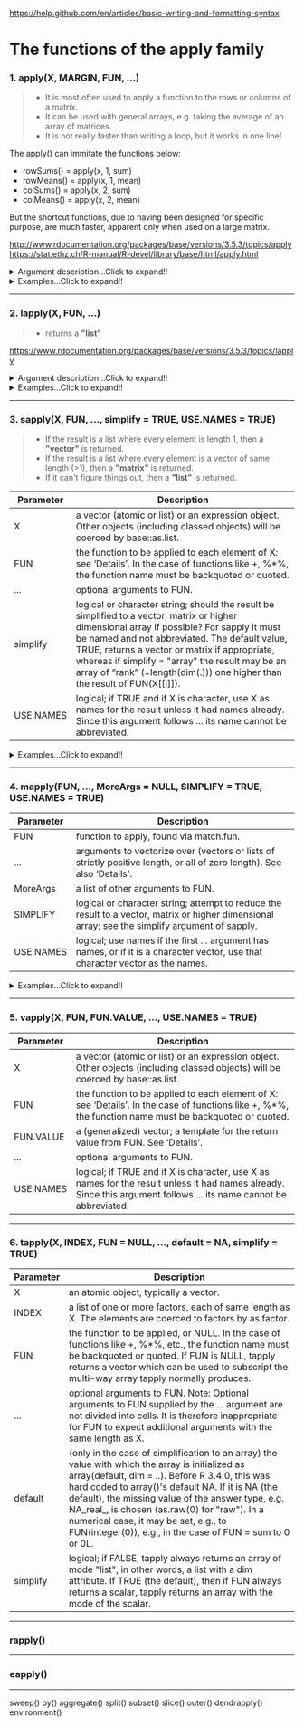 https://help.github.com/en/articles/basic-writing-and-formatting-syntax
# The functions of the apply family

### 1. apply(X, MARGIN, FUN, ...)
>- It is most often used to apply a function to the rows or columns of a matrix.
>- It can be used with general arrays, e.g. taking the average of an array of matrices.
>- It is not really faster than writing a loop, but it works in one line!

The apply() can immitate the functions below:<br/>
- rowSums() = apply(x, 1, sum)<br/>
- rowMeans() = apply(x, 1, mean)<br/>
- colSums() = apply(x, 2, sum)<br/>
- colMeans() = apply(x, 2, mean)

But the shortcut functions, due to having been designed for specific purpose, are much faster, apparent only when used on a large matrix.

http://www.rdocumentation.org/packages/base/versions/3.5.3/topics/apply<br/>
https://stat.ethz.ch/R-manual/R-devel/library/base/html/apply.html
<details>
  <summary>Argument description...Click to expand!!</summary>
  
|Argument|Description|
|---|---|
|X|an array, including a matrix.|
|MARGIN|a vector giving the subscripts which the function will be applied over. E.g., for a matrix 1 indicates rows, 2 indicates columns, c(1, 2) indicates rows and columns. Where X has named dimnames, it can be a character vector selecting dimension names.|
|FUN|the function to be applied: see ‘Details’. In the case of functions like +, %*%, etc., the function name must be backquoted or quoted.|
|...|optional arguments to FUN.|
</details>

<details>
  <summary>Examples...Click to expand!!</summary>

    > set.seed(18949)
    > x <- matrix(rnorm(200),20,10)
    > apply(x, 1, quantile, probs=c(0.25, 0.75))
              [,1]       [,2]       [,3]      [,4]
    25% -0.9914692 -0.1908423 -0.4300005 -1.255110
    75%  0.7904808  0.5512175  0.5697090  0.244837
              [,5]       [,6]       [,7]       [,8]
    25% -0.5256669 -0.4636574 -1.3609265 -0.7012947
    75%  0.4640788  0.3641334  0.1896196  0.8205340
              [,9]      [,10]      [,11]      [,12]
    25% -0.8150329 -0.344708  -0.5216225  0.2128561
    75%  0.7361397  0.813752   0.6109588  0.6443443
             [,13]      [,14]      [,15]      [,16]
    25% -0.77378447 0.2209238 -1.1365713 -0.7600171
    75%  0.08931413 0.7466569 -0.1099666  0.5997105
             [,17]      [,18]      [,19]      [,20]
    25% -0.1963744 -0.4609184 -1.1621672 -0.7849068
    75%  1.0905260  1.0427894 -0.3418321  0.3916902
    ###################################################################################################################
    
    > set.seed(18949)
    > a <- array(rnorm(2*5*3), c(2,5,3))
    > a
    , , 1
    
               [,1]       [,2]        [,3]       [,4]       [,5]
    [1,] -2.0702028 -1.4553385  0.40501198  0.2917507 -1.1514895
    [2,]  0.6493751 -0.1889221 -0.04674509 -1.5768760  0.1921096
    
    , , 2
    
               [,1]       [,2]       [,3]       [,4]      [,5]
    [1,] -0.3167998 -0.4482162 -1.1936750  0.5656030 0.1047564
    [2,]  0.1792631  0.8629761  0.7418777 -0.4702795 0.3604304
    
    , , 3
    
               [,1]       [,2]       [,3]       [,4]      [,5]
    [1,]  0.7002806 -0.2662845 -0.3091816 -0.2429141 0.7591960
    [2,] -0.6699911 -1.0847956 -0.4682024  0.7537504 0.4481469
    ###################################################################################################################    
    
    # c(1,2) preserves the 1st and 2nd dimensions and collapses the 3rd dimension
    > apply(a, c(1,2), mean)
                [,1]       [,2]        [,3]       [,4]        [,5]
    [1,] -0.56224065 -0.7232797 -0.36594820  0.2048132 -0.09584571
    [2,]  0.05288237 -0.1369139  0.07564341 -0.4311350  0.33356231
    
    > rowMeans(a, dims=2)
                [,1]       [,2]        [,3]       [,4]        [,5]
    [1,] -0.56224065 -0.7232797 -0.36594820  0.2048132 -0.09584571
    [2,]  0.05288237 -0.1369139  0.07564341 -0.4311350  0.33356231
</details>

---






### 2. lapply(X, FUN, ...)
>- returns a **"list"**

https://www.rdocumentation.org/packages/base/versions/3.5.3/topics/lapply
<details>
  <summary>Argument description...Click to expand!!</summary>
  
|Argument|Description|
|---|---|
|X|a vector (atomic or list) or an expression object. Other objects (including classed objects) will be coerced by base::as.list.|
|FUN|the function to be applied to each element of X: see ‘Details’. In the case of functions like +, %*%, the function name must be backquoted or quoted.|
|...|optional arguments to FUN.|
</details>

<details>
  <summary>Examples...Click to expand!!</summary>

    > x <- 1:4
    > lapply(x, runif)
    [[1]]
    [1] 0.2511177
    
    [[2]]
    [1] 0.2150691 0.6094760
    
    [[3]]
    [1] 0.3834446 0.7552710 0.3797362
    
    [[4]]
    [1] 0.7949721 0.9056911 0.9840262 0.5879480
    ###################################################################################################################
    
    > lapply(x, runif, min=100, max=200)
    [[1]]
    [1] 100.9464
    
    [[2]]
    [1] 132.0792 155.9457
    
    [[3]]
    [1] 151.4918 108.9712 168.3251
    
    [[4]]
    [1] 170.9972 180.0232 194.4078 118.6646
    ###################################################################################################################
    
    > # Anonymous function
    > x <- list(a=matrix(1:4,2,2), b=matrix(1:6,3,2))
    > x
    $a
         [,1] [,2]
    [1,]    1    3
    [2,]    2    4
    
    $b
         [,1] [,2]
    [1,]    1    4
    [2,]    2    5
    [3,]    3    6
    ###################################################################################################################
    
    > # Select the first column
    > lapply(x, function(elt) elt[,1])
    $a
    [1] 1 2
    
    $b
    [1] 1 2 3
    ###################################################################################################################
    
    > # Select the 1st row
    > lapply(x, "[", 1,)
    $a
    [1] 1 3
    
    $b
    [1] 1 4
    ###################################################################################################################
    
    > # Select the 2nd column
    > lapply(x, "[", ,2)
    $a
    [1] 3 4
    
    $b
    [1] 4 5 6
    ###################################################################################################################
    
    # Advanced examples
    > x <- list(a = 1:10, beta = exp(-3:3), logic = c(TRUE,FALSE,FALSE,TRUE))
    > lapply(x, runif)
    $a
     [1] 0.32122467 0.06019516 0.04345645 0.05505382 0.62554280 0.96447029 0.82730287 0.31502824 0.21302545 0.73249612
     
    $beta
    [1] 0.49924102 0.72977197 0.08033604 0.43553048 0.23658045 0.79156780 0.25868432
     
    $logic
    [1] 0.9859838 0.7568737 0.9797782 0.2189478
    ###################################################################################################################
    
    > # compute the list mean for each list element
    > lapply(x, mean)
    $a
    [1] 5.5
    
    $beta
    [1] 4.535125
    
    $logic
    [1] 0.5
    ###################################################################################################################
    
    > # median and quartiles for each list element
    > lapply(x, quantile, probs = 1:3/4)
    $a
     25%  50%  75% 
    3.25 5.50 7.75 
    
    $beta
          25%       50%       75% 
    0.2516074 1.0000000 5.0536690 
    
    $logic
    25% 50% 75% 
    0.0 0.5 1.0
</details>

---






### 3. sapply(X, FUN, ..., simplify = TRUE, USE.NAMES = TRUE)
>- If the result is a list where every element is length 1, then a **"vector"** is returned.<br/>
>- If the result is a list where every element is a vector of same length (>1), then a **"matrix"** is returned.<br/>
>- If it can't figure things out, then a **"list"** is returned.

|Parameter|Description|
|---|---|
|X|a vector (atomic or list) or an expression object. Other objects (including classed objects) will be coerced by base::as.list.|
|FUN|the function to be applied to each element of X: see ‘Details’. In the case of functions like +, %*%, the function name must be backquoted or quoted.|
|...|optional arguments to FUN.|
|simplify|logical or character string; should the result be simplified to a vector, matrix or higher dimensional array if possible? For sapply it must be named and not abbreviated. The default value, TRUE, returns a vector or matrix if appropriate, whereas if simplify = "array" the result may be an array of “rank” (=length(dim(.))) one higher than the result of FUN(X[[i]]).|
|USE.NAMES|logical; if TRUE and if X is character, use X as names for the result unless it had names already. Since this argument follows ... its name cannot be abbreviated.|
<details>
  <summary>Examples...Click to expand!!</summary>

    > x <- list(a = 1:10, beta = exp(-3:3), logic = c(TRUE,FALSE,FALSE,TRUE))
    > sapply(x, mean)
           a     beta    logic 
    5.500000 4.535125 0.500000
    # returned a "vector"
    
    > sapply(x, quantile)
             a        beta logic
    0%    1.00  0.04978707   0.0
    25%   3.25  0.25160736   0.0
    50%   5.50  1.00000000   0.5
    75%   7.75  5.05366896   1.0
    100% 10.00 20.08553692   1.0
    # returned a "matrix"
    
    > i39 <- sapply(3:9, seq) # list of vectors
    > sapply(i39, fivenum)
         [,1] [,2] [,3] [,4] [,5] [,6] [,7]
    [1,]  1.0  1.0    1  1.0  1.0  1.0    1
    [2,]  1.5  1.5    2  2.0  2.5  2.5    3
    [3,]  2.0  2.5    3  3.5  4.0  4.5    5
    [4,]  2.5  3.5    4  5.0  5.5  6.5    7
    [5,]  3.0  4.0    5  6.0  7.0  8.0    9
</details>

---






### 4. mapply(FUN, ..., MoreArgs = NULL, SIMPLIFY = TRUE, USE.NAMES = TRUE)
|Parameter|Description|
|---|---|
|FUN|function to apply, found via match.fun.|
|...|arguments to vectorize over (vectors or lists of strictly positive length, or all of zero length). See also ‘Details’.|
|MoreArgs|a list of other arguments to FUN.|
|SIMPLIFY|logical or character string; attempt to reduce the result to a vector, matrix or higher dimensional array; see the simplify argument of sapply.|
|USE.NAMES|logical; use names if the first ... argument has names, or if it is a character vector, use that character vector as the names.|
<details>
  <summary>Examples...Click to expand!!</summary>
    
    > mapply(rep, 1:4, 4:1)
    [[1]]
    [1] 1 1 1 1
    
    [[2]]
    [1] 2 2 2
    
    [[3]]
    [1] 3 3
    
    [[4]]
    [1] 4
    
    > mapply(rep, times = 1:4, x = 4:1)
    [[1]]
    [1] 4
    
    [[2]]
    [1] 3 3
    
    [[3]]
    [1] 2 2 2
    
    [[4]]
    [1] 1 1 1 1
    
    > mapply(rep, times = 1:4, MoreArgs = list(x = 42))
    [[1]]
    [1] 42
    
    [[2]]
    [1] 42 42
    
    [[3]]
    [1] 42 42 42
    
    [[4]]
    [1] 42 42 42 42
    
    > mapply(function(x, y) seq_len(x) + y,
            c(a =  1, b = 2, c = 3),  # names from first
            c(A = 10, B = 0, C = -10))
    $a
    [1] 11

    $b
    [1] 1 2
    
    $c
    [1] -9 -8 -7
    
    > word <- function(C, k) paste(rep.int(C, k), collapse = "")
    > utils::str(mapply(word, LETTERS[1:6], 6:1, SIMPLIFY = FALSE))
    List of 6
     $ A: chr "AAAAAA"
     $ B: chr "BBBBB"
     $ C: chr "CCCC"
     $ D: chr "DDD"
     $ E: chr "EE"
     $ F: chr "F"
</details>

---







### 5. vapply(X, FUN, FUN.VALUE, ..., USE.NAMES = TRUE)
|Parameter|Description|
|---|---|
|X|a vector (atomic or list) or an expression object. Other objects (including classed objects) will be coerced by base::as.list.|
|FUN|the function to be applied to each element of X: see ‘Details’. In the case of functions like +, %*%, the function name must be backquoted or quoted.|
|FUN.VALUE|a (generalized) vector; a template for the return value from FUN. See ‘Details’.|
|...|optional arguments to FUN.|
|USE.NAMES|logical; if TRUE and if X is character, use X as names for the result unless it had names already. Since this argument follows ... its name cannot be abbreviated.|

---






### 6. tapply(X, INDEX, FUN = NULL, ..., default = NA, simplify = TRUE)
|Parameter|Description|
|---|---|
|X|an atomic object, typically a vector.|
|INDEX|a list of one or more factors, each of same length as X. The elements are coerced to factors by as.factor.|
|FUN|the function to be applied, or NULL. In the case of functions like +, %*%, etc., the function name must be backquoted or quoted. If FUN is NULL, tapply returns a vector which can be used to subscript the multi-way array tapply normally produces.|
|...|optional arguments to FUN. Note: Optional arguments to FUN supplied by the ... argument are not divided into cells. It is therefore inappropriate for FUN to expect additional arguments with the same length as X.|
|default|(only in the case of simplification to an array) the value with which the array is initialized as array(default, dim = ..). Before R 3.4.0, this was hard coded to array()'s default NA. If it is NA (the default), the missing value of the answer type, e.g. NA_real_, is chosen (as.raw(0) for "raw"). In a numerical case, it may be set, e.g., to FUN(integer(0)), e.g., in the case of FUN = sum to 0 or 0L.|
|simplify|logical; if FALSE, tapply always returns an array of mode "list"; in other words, a list with a dim attribute. If TRUE (the default), then if FUN always returns a scalar, tapply returns an array with the mode of the scalar.|

---






### rapply()
---






### eapply()
---






sweep() by() aggregate() split() subset() slice() outer() dendrapply() environment()

